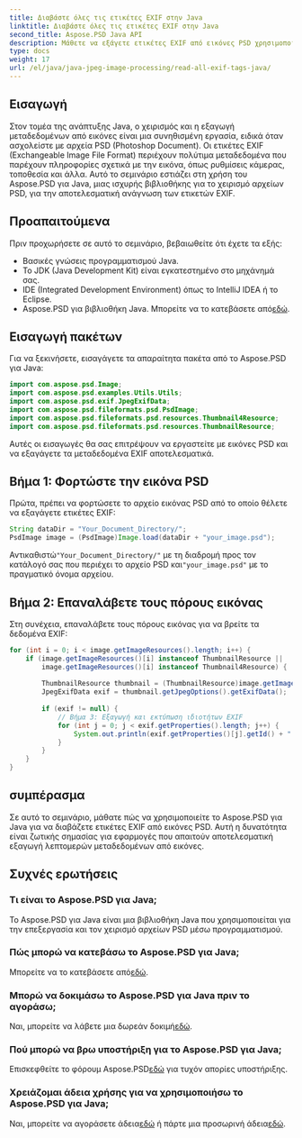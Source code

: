 ```yaml
---
title: Διαβάστε όλες τις ετικέτες EXIF στην Java
linktitle: Διαβάστε όλες τις ετικέτες EXIF στην Java
second_title: Aspose.PSD Java API
description: Μάθετε να εξάγετε ετικέτες EXIF από εικόνες PSD χρησιμοποιώντας το Aspose.PSD για Java. Ακολουθήστε τον βήμα προς βήμα οδηγό μας για αποτελεσματική εξαγωγή μεταδεδομένων.
type: docs
weight: 17
url: /el/java/java-jpeg-image-processing/read-all-exif-tags-java/
---
```

## Εισαγωγή
Στον τομέα της ανάπτυξης Java, ο χειρισμός και η εξαγωγή μεταδεδομένων από εικόνες είναι μια συνηθισμένη εργασία, ειδικά όταν ασχολείστε με αρχεία PSD (Photoshop Document). Οι ετικέτες EXIF (Exchangeable Image File Format) περιέχουν πολύτιμα μεταδεδομένα που παρέχουν πληροφορίες σχετικά με την εικόνα, όπως ρυθμίσεις κάμερας, τοποθεσία και άλλα. Αυτό το σεμινάριο εστιάζει στη χρήση του Aspose.PSD για Java, μιας ισχυρής βιβλιοθήκης για το χειρισμό αρχείων PSD, για την αποτελεσματική ανάγνωση των ετικετών EXIF.
## Προαπαιτούμενα
Πριν προχωρήσετε σε αυτό το σεμινάριο, βεβαιωθείτε ότι έχετε τα εξής:
- Βασικές γνώσεις προγραμματισμού Java.
- Το JDK (Java Development Kit) είναι εγκατεστημένο στο μηχάνημά σας.
- IDE (Integrated Development Environment) όπως το IntelliJ IDEA ή το Eclipse.
-  Aspose.PSD για βιβλιοθήκη Java. Μπορείτε να το κατεβάσετε από[εδώ](https://releases.aspose.com/psd/java/).
## Εισαγωγή πακέτων
Για να ξεκινήσετε, εισαγάγετε τα απαραίτητα πακέτα από το Aspose.PSD για Java:
```java
import com.aspose.psd.Image;
import com.aspose.psd.examples.Utils.Utils;
import com.aspose.psd.exif.JpegExifData;
import com.aspose.psd.fileformats.psd.PsdImage;
import com.aspose.psd.fileformats.psd.resources.Thumbnail4Resource;
import com.aspose.psd.fileformats.psd.resources.ThumbnailResource;
```
Αυτές οι εισαγωγές θα σας επιτρέψουν να εργαστείτε με εικόνες PSD και να εξαγάγετε τα μεταδεδομένα EXIF αποτελεσματικά.
## Βήμα 1: Φορτώστε την εικόνα PSD
Πρώτα, πρέπει να φορτώσετε το αρχείο εικόνας PSD από το οποίο θέλετε να εξαγάγετε ετικέτες EXIF:
```java
String dataDir = "Your_Document_Directory/";
PsdImage image = (PsdImage)Image.load(dataDir + "your_image.psd");
```
 Αντικαθιστώ`"Your_Document_Directory/"` με τη διαδρομή προς τον κατάλογό σας που περιέχει το αρχείο PSD και`"your_image.psd"` με το πραγματικό όνομα αρχείου.
## Βήμα 2: Επαναλάβετε τους πόρους εικόνας
Στη συνέχεια, επαναλάβετε τους πόρους εικόνας για να βρείτε τα δεδομένα EXIF:
```java
for (int i = 0; i < image.getImageResources().length; i++) {
    if (image.getImageResources()[i] instanceof ThumbnailResource || 
        image.getImageResources()[i] instanceof Thumbnail4Resource) {
        
        ThumbnailResource thumbnail = (ThumbnailResource)image.getImageResources()[i];
        JpegExifData exif = thumbnail.getJpegOptions().getExifData();
        
        if (exif != null) {
            // Βήμα 3: Εξαγωγή και εκτύπωση ιδιοτήτων EXIF
            for (int j = 0; j < exif.getProperties().length; j++) {
                System.out.println(exif.getProperties()[j].getId() + ":" + exif.getProperties()[j].getValue());
            }
        }
    }
}
```

## συμπέρασμα
Σε αυτό το σεμινάριο, μάθατε πώς να χρησιμοποιείτε το Aspose.PSD για Java για να διαβάζετε ετικέτες EXIF από εικόνες PSD. Αυτή η δυνατότητα είναι ζωτικής σημασίας για εφαρμογές που απαιτούν αποτελεσματική εξαγωγή λεπτομερών μεταδεδομένων από εικόνες.
## Συχνές ερωτήσεις
### Τι είναι το Aspose.PSD για Java;
Το Aspose.PSD για Java είναι μια βιβλιοθήκη Java που χρησιμοποιείται για την επεξεργασία και τον χειρισμό αρχείων PSD μέσω προγραμματισμού.
### Πώς μπορώ να κατεβάσω το Aspose.PSD για Java;
 Μπορείτε να το κατεβάσετε από[εδώ](https://releases.aspose.com/psd/java/).
### Μπορώ να δοκιμάσω το Aspose.PSD για Java πριν το αγοράσω;
 Ναι, μπορείτε να λάβετε μια δωρεάν δοκιμή[εδώ](https://releases.aspose.com/).
### Πού μπορώ να βρω υποστήριξη για το Aspose.PSD για Java;
 Επισκεφθείτε το φόρουμ Aspose.PSD[εδώ](https://forum.aspose.com/c/psd/34) για τυχόν απορίες υποστήριξης.
### Χρειάζομαι άδεια χρήσης για να χρησιμοποιήσω το Aspose.PSD για Java;
 Ναι, μπορείτε να αγοράσετε άδεια[εδώ](https://purchase.aspose.com/buy) ή πάρτε μια προσωρινή άδεια[εδώ](https://purchase.aspose.com/temporary-license/).